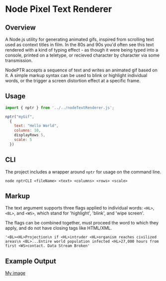 # Node Pixel Text Renderer

## Overview

A Node.js utility for generating animated gifs, inspired from scrolling text used as context titles in film.
In the 80s and 90s you'd often see this text rendered with a kind of typing effect - as though it were being typed into a console, printed on a teletype, or recieved character by character via some transmission.

NodePTR accepts a sequence of text and writes an animated gif based on it. A simple markup syntax can be used to blink or highlight individual words, or the trigger a screen distortion effect at a specific frame.

## Usage

```javascript
import { nptr } from '../../nodeTextRenderer.js';

nptr("myGif",
  {
    text: "Hello World",
    columns: 10,
    displayRows 5,
    scale: 5
  })
```

## CLI

The project includes a wrapper around `nptr` for usage on the command line.

```shell
node nptrCLI <fileName> <text> <columns> <rows> <scale>
```

## Markup

The text argument supports three flags applied to individual words: `<HL>`, `<BL>`, and `<WS>`, which stand for 'highlight', 'blink', and 'wipe screen'.

The flags can be combined together, must proceed the word to which they apply, and do not have closing tags like HTML/XML.

`'<BL><HL>Projection\n if <HL>intruder <HL>organism reaches civilized areas\n <BL>...Entire world population infected <HL>27,000 hours from first <WS>contact. Data Stream Broken'`

## Example Output

[My image](https://github.com/Visible-Radio/NodePTR/blob/refactor/nodeJS_only/PTR/PTR_output/neuromancer_pg_1.gif)
